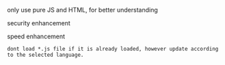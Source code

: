 only use pure JS and HTML, for better understanding

security enhancement

speed enhancement

	dont load *.js file if it is already loaded, however update according to the selected language.
